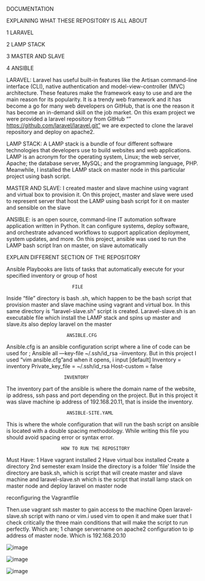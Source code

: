 DOCUMENTATION



EXPLAINING WHAT THESE REPOSITORY IS ALL ABOUT

1 LARAVEL

2 LAMP STACK

3 MASTER AND SLAVE

4 ANSIBLE

LARAVEL:  Laravel has useful built-in features like the Artisan command-line interface (CLI), native authentication and model-view-controller (MVC) architecture. These features make the framework easy to use and are the main reason for its popularity.
It is a trendy web framework and it has become a go for many web developers on GitHub, that is one the reason it has become an in-demand skill on the job market.
   On this exam project we were provided a laravel repository from GitHub “” https://github.com/laravel/laravel.git” we are expected to clone the laravel repository and deploy on apache2.

LAMP STACK: A LAMP stack is a bundle of four different software technologies that developers use to build websites and web applications. LAMP is an acronym for the operating system, Linux; the web server, Apache; the database server, MySQL; and the programming language, PHP.
Meanwhile, I installed the LAMP stack on master node in this particular project using bash script.



MASTER AND SLAVE: I created master and slave machine using vagrant and virtual box to provision it.
On this project, master and slave were used to represent server that host the LAMP using bash script for it on master and sensible on the slave

ANSIBLE:  is an open source, command-line IT automation software application written in Python. It can configure systems, deploy software, and orchestrate advanced workflows to support application deployment, system updates, and more.
On this project, ansible was used to run the LAMP bash script Iran  on master, on slave automatically



EXPLAIN DIFFERENT SECTION OF THE REPOSITORY

Ansible Playbooks are lists of tasks that automatically execute for your specified inventory or group of host
                          
                            FILE
Inside “file” directory is bash .sh, which happen to be the bash script that provision master and slave machine using vagrant and virtual box. In this same directory is “laravel-slave.sh” script is created.
Laravel-slave.sh is an executable file which install the LAMP stack and spins up master and slave.its also deploy laravel on the master

                          ANSIBLE.CFG
Ansible.cfg is an ansible configuration script where a line of code can be used for ;
Ansible all —key-file ~/.ssh/id_rsa -iinventory.
But in this project I used “vim ansible.cfg”and  when it opens, i input [default]
           Inventory = inventory
           Private_key_file = ~/.ssh/id_rsa
           Host-custom = false

                         INVENTORY
The inventory part of the ansible is where the domain name of the website, ip address, ssh pass and port depending on the project. But in this project it was slave machine ip address of 192.168.20.11, that is inside the inventory.

                          ANSIBLE-SITE.YAML
This is where the whole configuration that will run the bash script on ansible is located with a double spacing methodology. While writing this file you should avoid spacing error or syntax error.

                        HOW TO RUN THE REPOSITORY
Must Have:
1 Have vagrant installed
2 Have virtual box installed
    Create a directory 2nd semester exam
         Inside the directory is a folder ‘file’
         Inside  the directory are bask.sh, which is script that will create master and slave machine and laravel-slave.sh which is the script that install lamp stack on master node and deploy laravel on master node

 reconfiguring the Vagrantfile





Then.use vagrant ssh master to gain access to the machine
Open laravel-slave.sh script with nano or vim.i used vim to open it and make suer that I check critically the three main conditions that will make the script to run perfectly. Which are;
1 change  servername on apache2 configuration to ip address of master node. Which is 192.168.20.10

![image](https://github.com/oluwadamilolaalli/AltSchool-of-Cloud-Engineering-2nd-Semester/assets/118380013/35c9799c-704d-4e2f-8ec8-85c275f667f4)

![image](https://github.com/oluwadamilolaalli/AltSchool-of-Cloud-Engineering-2nd-Semester/assets/118380013/3d5e24d2-88fa-4601-b51c-ee06e7634f92)

![image](https://github.com/oluwadamilolaalli/AltSchool-of-Cloud-Engineering-2nd-Semester/assets/118380013/7d5035e2-866b-4594-a85b-40966a87a67d)


